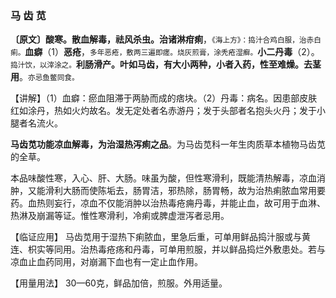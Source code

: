 ### 马 齿 苋

**〔原文〕酸寒。散血解毒，祛风杀虫。治诸淋疳痢**，<small>《海上方》：捣汁合鸡白服，治赤白痢。</small>**血癖**（1）**恶疮**，<small>多年恶疮，敷两三遍即瘥。烧灰煎膏，涂秃疮湿癣。</small>**小二丹毒**（2）。<small>捣汁饮，以滓涂之。</small>**利肠滑产。叶如马齿，有大小两种，小者入药，性至难燥。去茎用**。<small>亦忌鱼鳖同食。</small>

【讲解】（1）血癖：瘀血阻滞于两胁而成的痞块。（2）丹毒：病名。因患部皮肤红如涂丹，热如火灼故名。发无定处者名赤游丹；发于头部者名抱头火丹；发于小腿者名流火。

**马齿苋功能凉血解毒，为治湿热泻痢之品**。为马齿苋科一年生肉质草本植物马齿苋的全草。

本品味酸性寒，入心、肝、大肠。味虽为酸，但性寒滑利，既能清热解毒，凉血消肿，又能滑利大肠而使陈垢去，肠胃洁，邪热除，肠胃畅，故为治热痢脓血常用要药。血热则妄行，凉血不仅能消肿以治热毒疮痈丹毒，并能止血，故可用于血淋、热淋及崩漏等证。惟性寒滑利，冷痢或脾虚泄泻者忌用。

【临证应用】  马齿苋用于湿热下痢脓血，里急后重，可单用鲜品捣汁服或与黄连、枳实等同用。治热毒疮疡和丹毒，可单用煎服，并以鲜品捣烂外敷患处。若与凉血止血药同用，对崩漏下血也有一定止血作用。

【用量用法】 30—60克，鲜品加倍，煎服。外用适量。
